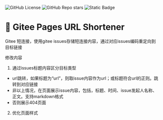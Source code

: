 ![GitHub License](https://img.shields.io/github/license/nelsontky/gh-pages-url-shortener?label=License&color=blue)
![GitHub Repo stars](https://img.shields.io/github/stars/nelsontky/gh-pages-url-shortener?style=flat&logo=github&label=Stars&color=green)
![Static Badge](https://img.shields.io/badge/Original%20Author-nelsontky-orange?logo=github&link=https%3A%2F%2Fgithub.com%2Fnelsontky%2Fgh-pages-url-shortener)

# 🔗 Gitee Pages URL Shortener

Gitee 短连接，使用gitee issues存储短连接内容，通过对应issues编码重定向到目标链接

修改内容
1. 通过issues标题内容区分目标类型
- url跳转，如果标题为“url”，则取issue内容作为url；或标题符合url的正则。跳转到对应链接
- 非以上情况，在页面展示issue内容，包括，标题、时间、issue发起人名称、正文。支持markdown格式
- 否则展示404页面
2. 优化页面样式